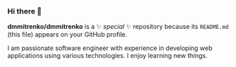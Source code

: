 ### Hi there 👋


**dmmitrenko/dmmitrenko** is a ✨ _special_ ✨ repository because its `README.md` (this file) appears on your GitHub profile.

I am passionate software engineer with experience in developing web applications using various technologies. I enjoy learning new things.

<!--
- 🔭 I’m currently working on ...
- 🌱 I’m currently learning ...
- 👯 I’m looking to collaborate on ...
- 🤔 I’m looking for help with ...
- 💬 Ask me about ...
- 📫 How to reach me: ...
- 😄 Pronouns: ...
- ⚡ Fun fact: ...
-->
